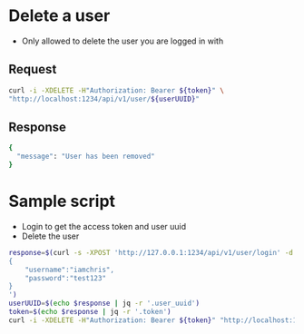 # Delete a user
- Only allowed to delete the user you are logged in with

## Request

```sh
curl -i -XDELETE -H"Authorization: Bearer ${token}" \
"http://localhost:1234/api/v1/user/${userUUID}"
```

## Response

```sh
{
  "message": "User has been removed"
}
```

# Sample script

- Login to get the access token and user uuid
- Delete the user

```sh
response=$(curl -s -XPOST 'http://127.0.0.1:1234/api/v1/user/login' -d'
{
    "username":"iamchris",
    "password":"test123"
}
')
userUUID=$(echo $response | jq -r '.user_uuid')
token=$(echo $response | jq -r '.token')
curl -i -XDELETE -H"Authorization: Bearer ${token}" "http://localhost:1234/api/v1/user/${userUUID}"
```

